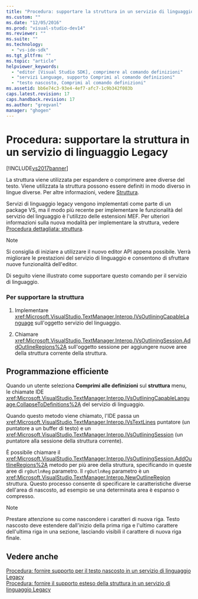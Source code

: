 ```yaml
---
title: "Procedura: supportare la struttura in un servizio di linguaggio Legacy | Microsoft Docs"
ms.custom: ""
ms.date: "12/05/2016"
ms.prod: "visual-studio-dev14"
ms.reviewer: ""
ms.suite: ""
ms.technology: 
  - "vs-ide-sdk"
ms.tgt_pltfrm: ""
ms.topic: "article"
helpviewer_keywords: 
  - "editor [Visual Studio SDK], comprimere al comando definizioni"
  - "servizi Language, supporto Comprimi al comando definizioni"
  - "testo nascosto, Comprimi al comando definizioni"
ms.assetid: bb6e74c3-93e4-4ef7-afc7-1c9b342f083b
caps.latest.revision: 17
caps.handback.revision: 17
ms.author: "gregvanl"
manager: "ghogen"
---
```

# Procedura: supportare la struttura in un servizio di linguaggio Legacy
[!INCLUDE[vs2017banner](../../code-quality/includes/vs2017banner.md)]

La struttura viene utilizzata per espandere o comprimere aree diverse del testo. Viene utilizzata la struttura possono essere definiti in modo diverso in lingue diverse. Per altre informazioni, vedere [Struttura](../../ide/outlining.md).  
  
 Servizi di linguaggio legacy vengono implementati come parte di un package VS, ma il modo più recente per implementare le funzionalità del servizio del linguaggio è l'utilizzo delle estensioni MEF. Per ulteriori informazioni sulla nuova modalità per implementare la struttura, vedere [Procedura dettagliata: struttura](../../extensibility/walkthrough-outlining.md).  
  
> [!NOTE]
>  Si consiglia di iniziare a utilizzare il nuovo editor API appena possibile. Verrà migliorare le prestazioni del servizio di linguaggio e consentono di sfruttare nuove funzionalità dell'editor.  
  
 Di seguito viene illustrato come supportare questo comando per il servizio di linguaggio.  
  
### Per supportare la struttura  
  
1.  Implementare <xref:Microsoft.VisualStudio.TextManager.Interop.IVsOutliningCapableLanguage> sull'oggetto servizio del linguaggio.  
  
2.  Chiamare <xref:Microsoft.VisualStudio.TextManager.Interop.IVsOutliningSession.AddOutlineRegions%2A> sull'oggetto sessione per aggiungere nuove aree della struttura corrente della struttura.  
  
## Programmazione efficiente  
 Quando un utente seleziona **Comprimi alle definizioni** sul **struttura** menu, le chiamate IDE <xref:Microsoft.VisualStudio.TextManager.Interop.IVsOutliningCapableLanguage.CollapseToDefinitions%2A> del servizio di linguaggio.  
  
 Quando questo metodo viene chiamato, l'IDE passa un <xref:Microsoft.VisualStudio.TextManager.Interop.IVsTextLines> puntatore \(un puntatore a un buffer di testo\) e un <xref:Microsoft.VisualStudio.TextManager.Interop.IVsOutliningSession> \(un puntatore alla sessione della struttura corrente\).  
  
 È possibile chiamare il <xref:Microsoft.VisualStudio.TextManager.Interop.IVsOutliningSession.AddOutlineRegions%2A> metodo per più aree della struttura, specificando in queste aree di `rgOutlnReg` parametro. Il `rgOutlnReg` parametro è un <xref:Microsoft.VisualStudio.TextManager.Interop.NewOutlineRegion> struttura. Questo processo consente di specificare le caratteristiche diverse dell'area di nascosto, ad esempio se una determinata area è espanso o compresso.  
  
> [!NOTE]
>  Prestare attenzione su come nascondere i caratteri di nuova riga. Testo nascosto deve estendere dall'inizio della prima riga e l'ultimo carattere dell'ultima riga in una sezione, lasciando visibili il carattere di nuova riga finale.  
  
## Vedere anche  
 [Procedura: fornire supporto per il testo nascosto in un servizio di linguaggio Legacy](../../extensibility/internals/how-to-provide-hidden-text-support-in-a-legacy-language-service.md)   
 [Procedura: fornire il supporto esteso della struttura in un servizio di linguaggio Legacy](../../extensibility/internals/how-to-provide-expanded-outlining-support-in-a-legacy-language-service.md)